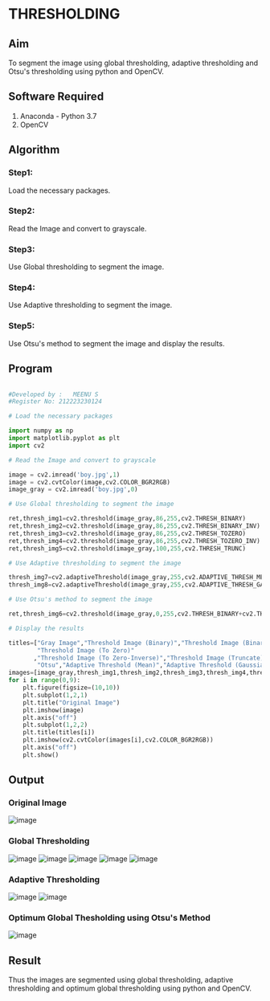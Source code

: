 
# THRESHOLDING
## Aim
To segment the image using global thresholding, adaptive thresholding and Otsu's thresholding using python and OpenCV.

## Software Required
1. Anaconda - Python 3.7
2. OpenCV

## Algorithm

### Step1:
Load the necessary packages.

### Step2:
Read the Image and convert to grayscale.

### Step3:
Use Global thresholding to segment the image.

### Step4:
Use Adaptive thresholding to segment the image.

### Step5:
Use Otsu's method to segment the image and display the results.

## Program

```python

#Developed by :   MEENU S
#Register No: 212223230124

# Load the necessary packages

import numpy as np
import matplotlib.pyplot as plt
import cv2

# Read the Image and convert to grayscale

image = cv2.imread('boy.jpg',1)
image = cv2.cvtColor(image,cv2.COLOR_BGR2RGB)
image_gray = cv2.imread('boy.jpg',0)

# Use Global thresholding to segment the image

ret,thresh_img1=cv2.threshold(image_gray,86,255,cv2.THRESH_BINARY)
ret,thresh_img2=cv2.threshold(image_gray,86,255,cv2.THRESH_BINARY_INV)
ret,thresh_img3=cv2.threshold(image_gray,86,255,cv2.THRESH_TOZERO)
ret,thresh_img4=cv2.threshold(image_gray,86,255,cv2.THRESH_TOZERO_INV)
ret,thresh_img5=cv2.threshold(image_gray,100,255,cv2.THRESH_TRUNC)

# Use Adaptive thresholding to segment the image

thresh_img7=cv2.adaptiveThreshold(image_gray,255,cv2.ADAPTIVE_THRESH_MEAN_C,cv2.THRESH_BINARY,11,2)
thresh_img8=cv2.adaptiveThreshold(image_gray,255,cv2.ADAPTIVE_THRESH_GAUSSIAN_C,cv2.THRESH_BINARY,11,2)

# Use Otsu's method to segment the image 

ret,thresh_img6=cv2.threshold(image_gray,0,255,cv2.THRESH_BINARY+cv2.THRESH_OTSU)

# Display the results

titles=["Gray Image","Threshold Image (Binary)","Threshold Image (Binary Inverse)",
        "Threshold Image (To Zero)"
       ,"Threshold Image (To Zero-Inverse)","Threshold Image (Truncate)",
        "Otsu","Adaptive Threshold (Mean)","Adaptive Threshold (Gaussian)"]
images=[image_gray,thresh_img1,thresh_img2,thresh_img3,thresh_img4,thresh_img5,thresh_img6,thresh_img7,thresh_img8]
for i in range(0,9):
    plt.figure(figsize=(10,10))
    plt.subplot(1,2,1)
    plt.title("Original Image")
    plt.imshow(image)
    plt.axis("off")
    plt.subplot(1,2,2)
    plt.title(titles[i])
    plt.imshow(cv2.cvtColor(images[i],cv2.COLOR_BGR2RGB))
    plt.axis("off")
    plt.show()


```
## Output

### Original Image
![image](https://github.com/user-attachments/assets/e16e5aa1-50c0-4773-9937-583feac508c9)


### Global Thresholding
![image](https://github.com/user-attachments/assets/3a451810-bc87-4941-8c41-7d85181639da)
![image](https://github.com/user-attachments/assets/5886f7e2-b860-47e7-ab7c-593e32952c3e)
![image](https://github.com/user-attachments/assets/b07a88b7-5ae8-4082-8c27-19340990600f)
![image](https://github.com/user-attachments/assets/03237cef-aa6f-4a35-a9bd-9a3283608c1b)
![image](https://github.com/user-attachments/assets/99540826-16cd-4860-b110-177e07415e1a)


### Adaptive Thresholding
![image](https://github.com/user-attachments/assets/5fba81c0-c01a-4f4c-9efd-35dc7fe93f99)
![image](https://github.com/user-attachments/assets/6e9fb2cb-5683-462a-ab38-a086cb1b8144)


### Optimum Global Thesholding using Otsu's Method
![image](https://github.com/user-attachments/assets/43026478-1e43-4805-8e2d-9aa2b50fb312)


## Result
Thus the images are segmented using global thresholding, adaptive thresholding and optimum global thresholding using python and OpenCV.
